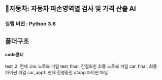 ## 🚗자동차: **자동차 파손영역별 검사 및 가격 산출 AI**
### 실행 버전 : Python 3.8
## 폴더구조
#### code폴더
test_2: 전체 코드 노트북 파일
test_final: 간결화한 최종 노트북 파일
car_final: 최종 파이썬 파일
car_app1: 현재 진행중인 qtapp 파이썬 파일
